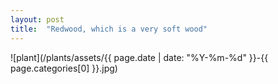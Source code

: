 ```yaml
---
layout: post
title:  "Redwood, which is a very soft wood"
---
```


![plant](/plants/assets/{{ page.date | date: "%Y-%m-%d" }}-{{ page.categories[0] }}.jpg)

